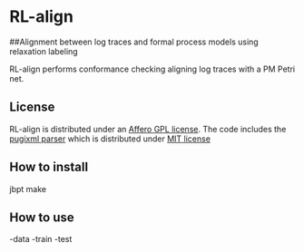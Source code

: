 # RL-align
##Alignment between log traces and formal process models using relaxation labeling 

RL-align performs conformance checking aligning log traces with a PM Petri net.

## License
RL-align is distributed under an [Affero GPL license](LICENSE).
The code includes the [pugixml parser](https://pugixml.org/) which is distributed under [MIT license](https://opensource.org/licenses/MIT)

## How to install

jbpt
make


## How to use

-data
-train
-test

